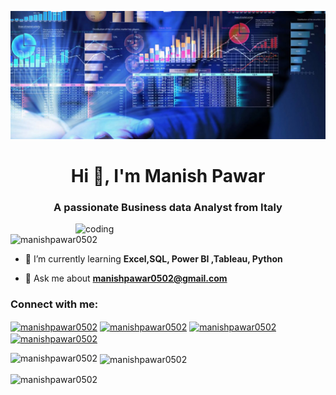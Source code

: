 ![logo](https://github.com/manishpawar0502/manishpawar0502/blob/main/data-analytics-trimmed-650.webp)
 
 <h1 align="center">Hi 👋, I'm Manish Pawar</h1>
<h3 align="center">A passionate Business data Analyst from Italy</h3>

<img align="right" alt="coding" width="400" src="https://user-images.githubusercontent.com/55389276/140866485-8fb1c876-9a8f-4d6a-98dc-08c4981eaf70.gif">

<p align="left"> <img src="https://komarev.com/ghpvc/?username=manishpawar0502&label=Profile%20views&color=0e75b6&style=flat" alt="manishpawar0502" /> </p>

- 🌱 I’m currently learning **Excel,SQL, Power BI ,Tableau, Python**

- 💬 Ask me about **manishpawar0502@gmail.com**

<h3 align="left">Connect with me:</h3>
<p align="left">
<a href="https://twitter.com/manishpawar0502" target="blank"><img align="center" src="https://raw.githubusercontent.com/rahuldkjain/github-profile-readme-generator/master/src/images/icons/Social/twitter.svg" alt="manishpawar0502" height="30" width="40" /></a>
<a href="https://linkedin.com/in/manishpawar0502" target="blank"><img align="center" src="https://raw.githubusercontent.com/rahuldkjain/github-profile-readme-generator/master/src/images/icons/Social/linked-in-alt.svg" alt="manishpawar0502" height="30" width="40" /></a>
<a href="https://www.hackerrank.com/manishpawar0502" target="blank"><img align="center" src="https://raw.githubusercontent.com/rahuldkjain/github-profile-readme-generator/master/src/images/icons/Social/hackerrank.svg" alt="manishpawar0502" height="30" width="40" /></a>
<a href="https://www.leetcode.com/manishpawar0502" target="blank"><img align="center" src="https://raw.githubusercontent.com/rahuldkjain/github-profile-readme-generator/master/src/images/icons/Social/leet-code.svg" alt="manishpawar0502" height="30" width="40" /></a>
</p>

<p><img align="left" src="https://github-readme-stats.vercel.app/api/top-langs?username=manishpawar0502&show_icons=true&locale=en&layout=compact" alt="manishpawar0502" /></p>

<p>&nbsp;<img align="center" src="https://github-readme-stats.vercel.app/api?username=manishpawar0502&show_icons=true&locale=en" alt="manishpawar0502" /></p>

<p><img align="center" src="https://github-readme-streak-stats.herokuapp.com/?user=manishpawar0502&" alt="manishpawar0502" /></p>

